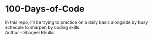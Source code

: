 # 100-Days-of-Code
In this repo, I'll be trying to practice on a daily basis alongside by busy schedule to sharpen by coding skills.
<br>
Author - Sharjeel Bhullar
